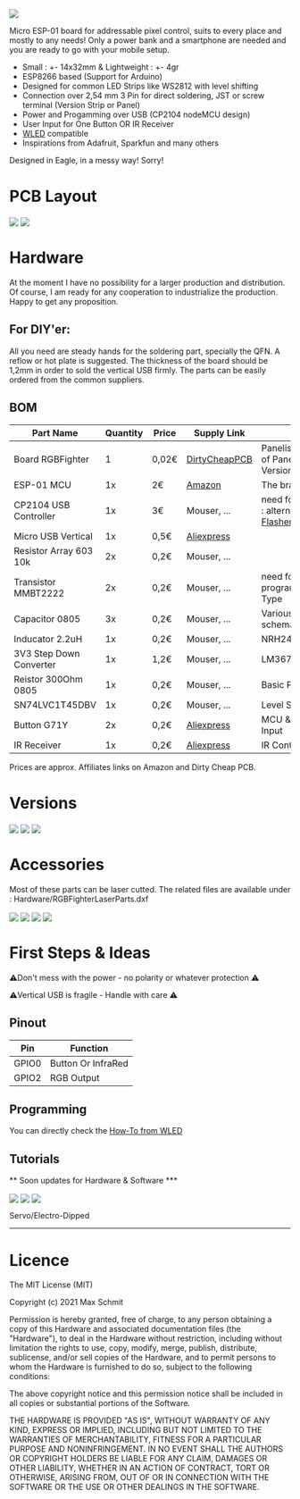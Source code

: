 <img src="images/Banner.jpg?raw=true">

Micro ESP-01 board for addressable pixel control, suits to every place and mostly to any needs!
Only a power bank and a smartphone are needed and you are ready to go with your mobile setup.

* Small : +- 14x32mm & Lightweight : +- 4gr
* ESP8266 based (Support for Arduino)
* Designed for common LED Strips like WS2812 with level shifting
* Connection over 2,54 mm 3 Pin for direct soldering, JST or screw terminal (Version Strip or Panel)
* Power and Progamming over USB (CP2104 nodeMCU design)
* User Input for One Button OR IR Receiver
* [WLED](https://github.com/Aircoookie/WLED "WLED's Github page") compatible
* Inspirations from Adafruit, Sparkfun and many others

Designed in Eagle, in a messy way! Sorry!

# PCB Layout
<img src="images/BottomBoard.jpg?raw=true" align="center">
<img src="images/TopBoard.jpg?raw=true" align="center">

# Hardware

At the moment I have no possibility for a larger production and distribution. Of course, I am ready for any cooperation to industrialize the production. Happy to get any proposition.

## For DIY'er:
All you need are steady hands for the soldering part, specially the QFN. A reflow or hot plate is suggested.
The thickness of the board should be 1,2mm in order to sold the vertical USB firmly. The parts can be easily ordered from the common suppliers.

## BOM

Part Name | Quantity | Price | Supply Link | Notes 
--- | --- | --- | --- | ---
Board RGBFighter | 1 | 0,02€ | [DirtyCheapPCB](https://dirtypcbs.com/store/pcbs/buy/108056/rgborder10x10january2019-zip) | Panelised Design files of Panel-Strip-USB Versions
ESP-01 MCU | 1x | 2€ | [Amazon](https://amzn.to/3qxXip7) | The brain
CP2104 USB Controller | 1x | 3€ | Mouser, ... | need for progamming : alternative [ESP-01 Flasher](https://amzn.to/3A2HptF)
Micro USB Vertical | 1x | 0,5€ | [Aliexpress](https://de.aliexpress.com/item/32763426569.html?spm=a2g0o.productlist.0.0.311216d7spMSH2&algo_pvid=98ad0ae0-8dc1-4f57-a2f5-b4d20632117a&algo_exp_id=98ad0ae0-8dc1-4f57-a2f5-b4d20632117a-0&pdp_ext_f=%7B%22sku_id%22%3A%2262079415830%22%7D&pdp_pi=-1%3B1.05%3B-1%3B-1%40salePrice%3BEUR%3Bsearch-mainSearch)
Resistor Array 603 10k | 2x | 0,2€ | Mouser, ...
Transistor MMBT2222 | 2x | 0,2€ | Mouser, ... | need for programming, NPN Type
Capacitor 0805 | 3x | 0,2€ | Mouser, ... | Various values : schematics
Inducator 2.2uH | 1x | 0,2€ | Mouser, ... | NRH2412T2R2MNGH
3V3 Step Down Converter | 1x | 1,2€ | Mouser, ... | LM3671
Reistor 300Ohm 0805 | 1x | 0,2€ | Mouser, ... | Basic Pin Protection 
SN74LVC1T45DBV  | 1x | 0,2€ | Mouser, ... | Level Shifter
Button G71Y | 2x | 0,2€ | [Aliexpress](https://de.aliexpress.com/item/32696378346.html?gatewayAdapt=glo2deu&spm=a2g0o.9042311.0.0.27424c4dxoYQAi) | MCU & Reset User Input
IR Receiver | 1x | 0,2€ | [Aliexpress](https://de.aliexpress.com/item/4000184301216.html?spm=a2g0o.productlist.0.0.724b5981TB06ev&algo_pvid=77930a48-2919-4032-8365-519159e4dc8a&algo_exp_id=77930a48-2919-4032-8365-519159e4dc8a-17&pdp_ext_f=%7B%22sku_id%22%3A%2210000000677331106%22%7D&pdp_pi=-1%3B0.96%3B-1%3B-1%40salePrice%3BEUR%3Bsearch-mainSearch) |IR Control Version

Prices are approx. Affiliates links on Amazon and Dirty Cheap PCB.

# Versions
<img src="images/OneButton.jpg?raw=true" align="center">
<img src="images/IrControl.jpg?raw=true" align="center">
<img src="images/MatrixBuddy.jpg?raw=true" align="center">

# Accessories

Most of these parts can be laser cutted. The related files are available under : Hardware/RGBFighterLaserParts.dxf

<img src="images/StorageBox.jpg?raw=true" align="center">
<img src="images/USBPowerInjector.jpg?raw=true" align="center">
<img src="images/LaserParts.jpg?raw=true" align="center">
<img src="images/8PowerRail.jpg?raw=true" align="center">

# First Steps & Ideas

⚠️Don't mess with the power - no polarity or whatever protection ⚠️

⚠️Vertical USB is fragile - Handle with care ⚠️

## Pinout
Pin | Function
--- | ---
GPIO0 | Button Or InfraRed
GPIO2 | RGB Output | Recomanded Output from WLED

## Programming

You can directly check the [How-To from WLED](https://kno.wled.ge/basics/install-binary/)

## Tutorials
** Soon updates for Hardware & Software ***

<img src="images/8x8Projector.jpg?raw=true" align="center">
<img src="images/PowerBank.jpg?raw=true" align="center">
<img src="images/MagneticStrip.jpg?raw=true" align="center">

Servo/Electro-Dipped

---

# Licence
The MIT License (MIT)

Copyright (c) 2021 Max Schmit

Permission is hereby granted, free of charge, to any person obtaining a copy of this Hardware and associated documentation files (the "Hardware"), to deal in the Hardware without restriction, including without limitation the rights to use, copy, modify, merge, publish, distribute, sublicense, and/or sell copies of the Hardware, and to permit persons to whom the Hardware is furnished to do so, subject to the following conditions:

The above copyright notice and this permission notice shall be included in all copies or substantial portions of the Software.

THE HARDWARE IS PROVIDED "AS IS", WITHOUT WARRANTY OF ANY KIND, EXPRESS OR IMPLIED, INCLUDING BUT NOT LIMITED TO THE WARRANTIES OF MERCHANTABILITY, FITNESS FOR A PARTICULAR PURPOSE AND NONINFRINGEMENT. IN NO EVENT SHALL THE AUTHORS OR COPYRIGHT HOLDERS BE LIABLE FOR ANY CLAIM, DAMAGES OR OTHER LIABILITY, WHETHER IN AN ACTION OF CONTRACT, TORT OR OTHERWISE, ARISING FROM, OUT OF OR IN CONNECTION WITH THE SOFTWARE OR THE USE OR OTHER DEALINGS IN THE SOFTWARE.
